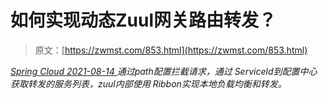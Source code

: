 <!--yml
category: 未分类
date: 0001-01-01 00:00:00
-->

# 如何实现动态Zuul网关路由转发？

> 原文：[https://zwmst.com/853.html](https://zwmst.com/853.html)

   [ *Spring Cloud* ](https://zwmst.com/spring-cloud)*[ <time datetime="2021-08-14T08:25:08+08:00"> 2021-08-14 </time> ](https://zwmst.com/853.html)  通过path配置拦截请求，通过 Serviceld到配置中心获取转发的服务列表，zuul内部使用 Ribbon实现本地负载均衡和转发。*